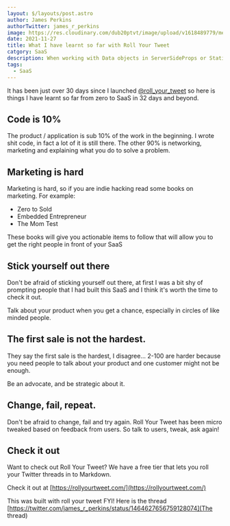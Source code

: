 ```yaml
---
layout: $/layouts/post.astro
author: James Perkins
authorTwitter: james_r_perkins
image: https://res.cloudinary.com/dub20ptvt/image/upload/v1618489779/me_n7quph.jpg
date: 2021-11-27
title: What I have learnt so far with Roll Your Tweet
catgory: SaaS
description: When working with Data objects in ServerSideProps or StaticProps Next.js doesn't like it because they don't serailize it for performance. So you are on your own to handle it.
tags:
  - SaaS
---
```


 It has been just over 30 days since I launched [@roll_your_tweet](https://twitter.com/roll_your_tweet) so here is things I have learnt so far from zero to SaaS in 32 days and beyond.

## Code is 10%

The product / application is sub 10% of the work in the beginning. I wrote shit code, in fact a lot of it is still there. The other 90% is networking, marketing and explaining what you do to solve a problem.

## Marketing is hard

Marketing is hard, so if you are indie hacking read some books on marketing. For example:

- Zero to Sold 
- Embedded Entrepreneur
- The Mom Test 

These books will give you actionable items to follow that will allow you to get the right people in front of your SaaS

## Stick yourself out there

Don't be afraid of sticking yourself out there, at first I was a bit shy of prompting people that I had built this SaaS and I think it's worth the time to check it out.

Talk about your product when you get a chance, especially in circles of like minded people.

## The first sale is not the hardest.

They say the first sale is the hardest, I disagree... 2-100 are harder because you need people to talk about your product and one customer might not be enough. 

Be an advocate, and be strategic about it. 

## Change, fail, repeat.

Don't be afraid to change, fail and try again. Roll Your Tweet has been micro tweaked based on feedback from users. So talk to users, tweak, ask again! 

## Check it out 

Want to check out Roll Your Tweet? We have a free tier that lets you roll your Twitter threads in to Markdown. 

Check it out at 
 [https://rollyourtweet.com/](https://rollyourtweet.com/)
 
 This was built with roll your tweet FYI! Here is the thread
 [https://twitter.com/james_r_perkins/status/1464627656759128074](The thread)
 
